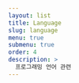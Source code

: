 ```yaml
---
layout: list
title: Language
slug: language
menu: true
submenu: true
order: 4
description: >
  프로그래밍 언어 관련
---
```

